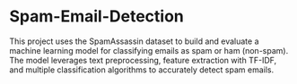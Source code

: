 # Spam-Email-Detection
This project uses the SpamAssassin dataset to build and evaluate a machine learning model for classifying emails as spam or ham (non-spam). The model leverages text preprocessing, feature extraction with TF-IDF, and multiple classification algorithms to accurately detect spam emails.

